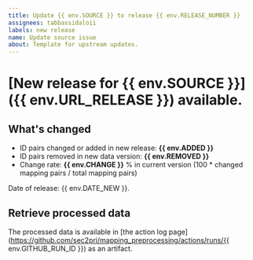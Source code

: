 ```yaml
---
title: Update {{ env.SOURCE }} to release {{ env.RELEASE_NUMBER }}
assignees: tabbassidaloii
labels: new release
name: Update source issue
about: Template for upstream updates.
---
```

# [New release for {{ env.SOURCE }}]({{ env.URL_RELEASE }}) available.

## What's changed
- ID pairs changed or added in new release: **{{ env.ADDED }}**
- ID pairs removed in new data version: **{{ env.REMOVED }}**
- Change rate: **{{ env.CHANGE }}** % in current version (100 * changed mapping pairs / total mapping pairs)

Date of release: {{ env.DATE_NEW }}.

## Retrieve processed data

The processed data is available in [the action log page](https://github.com/sec2pri/mapping_preprocessing/actions/runs/{{ env.GITHUB_RUN_ID }}) as an artifact.

